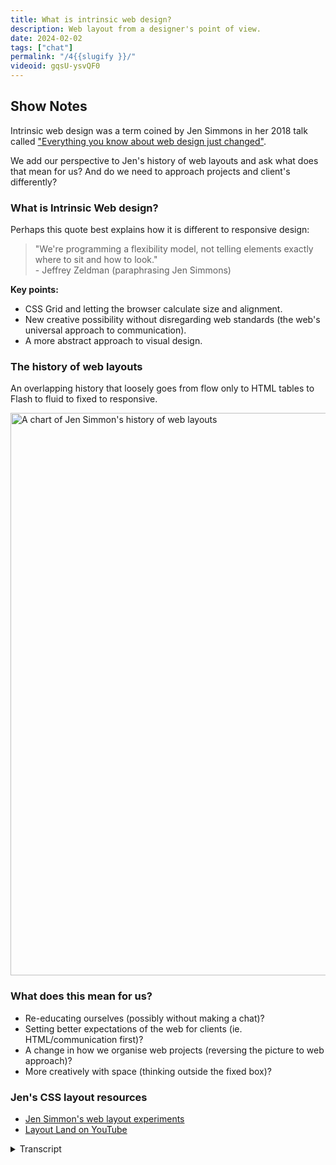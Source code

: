 ```yaml
---
title: What is intrinsic web design?
description: Web layout from a designer's point of view.
date: 2024-02-02
tags: ["chat"]
permalink: "/4{{slugify }}/"
videoid: gqsU-ysvQF0
---
```

Show Notes
----------

Intrinsic web design was a term coined by Jen Simmons in her 2018 talk called ["Everything you know about web design just changed"](https://talks.jensimmons.com/GdnO62).

We add our perspective to Jen's history of web layouts and ask what does that mean for us? And do we need to approach projects and client's differently?

### What is Intrinsic Web design?

Perhaps this quote best explains how it is different to responsive design:

> "We're programming a flexibility model, not telling elements exactly where to sit and how to look."  
> \- Jeffrey Zeldman (paraphrasing Jen Simmons)

**Key points:**

*   CSS Grid and letting the browser calculate size and alignment.
*   New creative possibility without disregarding web standards (the web's universal approach to communication).
*   A more abstract approach to visual design.

### The history of web layouts

An overlapping history that loosely goes from flow only to HTML tables to Flash to fluid to fixed to responsive.


<img src="/img/intrinsic-design-history.avif"  loading="lazy" width="1600" height="900" alt="A chart of Jen Simmon's history of web layouts">


### What does this mean for us?

*   Re-educating ourselves (possibly without making a chat)?
*   Setting better expectations of the web for clients (ie. HTML/communication first)?
*   A change in how we organise web projects (reversing the picture to web approach)?
*   More creatively with space (thinking outside the fixed box)?

### Jen's CSS layout resources

*   [Jen Simmon's web layout experiments](https://labs.jensimmons.com/)
*   [Layout Land on YouTube](https://www.youtube.com/layoutland)


  <details>
<summary>Transcript</summary>

        \[00:00:05\] **Nathan Wrigley**: Hello there. Welcome to this episode four of the No Script web show, which is all about modern front end web design. We'll be looking at what we can build today with minimal dependencies and skills.

Today we're talking about intrinsic web design, a term coined by Jen Simmons in her 2018 talk, which was called Everything You Know about web design Just Changed. She. iss, a graphic designer, educator and speaker, a member of the CSS working group who worked on CSS grid layouts. She worked as a developer advocate at Mozilla and later at Apple.

we'll be adding our perspective to Jen's talks on the history of web layouts and asking what it means for us. I cannot have these conversations by myself. And as always, I'm joined by David Waumsley. How are you doing, David?

\[00:00:53\] **David Waumsley**: I'm very well, thank you. Yeah, that was a good introduction.

\[00:00:58\] **Nathan Wrigley**: Yeah. Thank you. I'm glad that you wrote it for me.

\[00:00:59\] **David Waumsley**: Yeah. Oh, so shall we start? We've got some headers, haven't we? Yeah, we've got that. and was starting with, what the heck is intrinsic design? Which, I do remember on the first episode we was doing for this show where I've mentioned that and then chuck it at you and said, do you have a definition of what is? And the answer

\[00:01:18\] **Nathan Wrigley**: was, I really didn't. and to be honest with you, I'm still a little bit. Hazy on it because there isn't a, an exact dictionary, different definition

\[00:01:27\] **David Waumsley**: is there. no, of course not. And I think, I get from the talk itself that Jen did is that she's just wanting to signify whether you use it or not. I think she even says, just wanted to say that. I think with the technology we have and the approaches we have to web designing that it warrants. Another name other than just a bit more responsive. Yeah, responsive plus. Yeah. Yeah. yeah, I thought there's a good, we've got it actually up on the screen there.

There's a quite a good quote, I think. it's taken from a tweet from Jeffrey Zeldman, who's paraphrasing Jen Simmons, and I quite like that as my way of understanding, Intrinsic design as being something different to responsive design.

\[00:02:16\] **Nathan Wrigley**: I'll read it out for the people who are listening to this.

So Jeffrey, in his tweet said, we're programming a flexibility model, not telling elements exactly where to sit and how to look. So it's very much open-ended.

\[00:02:30\] **David Waumsley**: Yeah, and I think that probably with the technology, with the way that we have with CSS grid particularly, and Flexbox before that, but in a way, when we got Flexbox, we tended to not use it fixed flexibility.

We tended to set the, kind of fixed wits on it, but now all of these kind of ways that the browser can now calculate the size of items and align them for us according to. The user that they find do the calculations first. I think that's what she's getting over, I think with this. And that is slightly different from the responsive designs.

'cause when we got that, we just thought it was a reaction with the media queries, I think to, having the iPhone. So we thought, okay, we need another version of the phone with the iPhone. We'll use the media queries and then we'll just design something and we will fix where things. Exactly are going to sit and look, where they're going to sit and look.

Yeah. Where I think now we're moving away from that. We're now thinking, you know what? We'll never know. There's so many different devices out there. Let's stop trying to do, let's let the content decide that the size that it needs. And I think that's probably the big thing about it. I think

\[00:03:41\] **Nathan Wrigley**: that's quite a hard thing for us to get into our heads as well, because we really have spent a long time, decades on the internet trying to get things to look exactly.

As we wish them to look and to know exactly where every pixel will be with any given device. Yeah, so if you were to open up a tablet and I, you could tell me the dimensions of it, I would be able to predict exactly where this. This div or card or content piece would be, but this is a bit more, this is a bit different, isn't it?

you just generally say, okay, these things will probably be about there, but I'm not entirely sure based upon that device because everything is entirely, and I'm gonna use your word squishy. Yes. Squishy. everything can move in its own way and it will be very hard because the maths is being carried out.

On the fly as opposed to it being based upon viewport. So at some point it, it does exactly this. This is a much more fluid, it's doing whatever it says in a kind of curved way. if it's, if, we move things, if we make the viewport smaller, all of these. Pieces are going to move over, but we're not entirely sure where they're gonna end up. So yeah. Yeah, that's

\[00:04:50\] **David Waumsley**: a new challenge and I think it's very different from the way that we've looked when we've borrowed from print and we've looked at, generally we thought to templates. We make our boxes and then we put the content into those boxes and we think, oh, okay, that box won't sit, there'll have to go underneath on the mobile.

And we do that. But we still think of it as the same fix W box where now this suddenly this idea that. you're gonna say, you want this content to have enough room, but let the browser decide where it is and you'll style this content. And I think it's just a complete mind flip. And I do think there's something that I thought was quite interesting because it, it's eight years on.

When Jen did this talk in 2018 from when the List Apart event talk was done, that really brought in the Ethon Marcotte, brought in the responsive era, but he started that off with a quote, which goes back to 2000. I'll read that one 'cause I've got it on my extra notes, which is we should embrace the fact that the web doesn't have the same constraints as print and designed for this flexibility.

But first we must accept the ebb and flow of things. And I think in a way, you know what? I think what Jen's doing with this one is having another crack at if you like, at the same thing that we have to, with better tools now to be able to do that to, get us to think about content and it becomes A HTML first approach, isn't it?

The, you are styling to the HTML document and the content that you put in there, rather than the kind of reverse where we style things and then made the HTML stuff fit into the boxes we designed right.

\[00:06:31\] **Nathan Wrigley**: Yeah, I think it's gonna be really interesting. I think it's gonna take a whole new generation of people to get into this system.

I don't mean a new generation, as in it has to be the younger people. 'cause obviously you are absolutely fascinated by this at the moment. But you, are, really gonna have to, not unlearn, but just put a completely different layer over what you have already learned and be willing not to know quite where everything is.

But I also think it's quite freeing because you can just put something on the page and be satisfied that it. It'll do something adjacent to what I want, but I won't know exactly where it is. And we've been very much focused on knowing exactly where everything is based upon the device size. And, you only have to look inside the Chrome browser and things like that.

And it's obviously got all the different devices by name. And, maybe that whole process will change because it'll just be, drag it in from the left, drag it in from the right and just see, if it's behaving in the way that you'd anticipated, and if not, rewrite the CSS to, to match exactly what your expectations were.

But none of this is new. Is it 20? What did you say? 2018 was when? Jen did this

\[00:07:33\] **David Waumsley**: talk for that talk. Yes. And then, eight years before for responsive, alluding to this ebb and flow thing that's been going on for ages, going back to 2000. So it's always been there. This I idea, I guess it is just that the technology, because we can not so much have to set size into absolute pixels, and we have a layout tool that does it, it does open up loads of.

I, I think creativity. I think that was her main thing because she's a designer coming at it. And actually we can talk about that. I guess while we talk about the main part. A good part of her talk was about the history of web layout, so maybe we can just chat a little bit for those people watching the YouTube, we have actually borrowed, One of her slides to just show her kind of loose history of overlapping changes in the web. Going from only having flow only in the beginnings in the nineties to H TM L tables to flash to fluid where we would generally. Our sites with percentages ourselves to fix, where we ended up getting a lot of these frameworks in the nine 60 framework was particularly popular.

Yeah. Where we spotted everything into those fixed widths, then moving to responsive and then to the unknown, which I think is catching on as intrinsic as an idea that we are perhaps in a new era. So yeah, it

\[00:09:01\] **Nathan Wrigley**: seems to be the watch word at the moment, doesn't it? The word intrinsic design seems to be popping up more and more.

Yeah. which I think is gonna be the, The future for, the foreseeable future. However, the chart that we're showing on the page, probably does give us some intuition that Intrinsic will be here for a period of time and then will be replaced by something in its turn. But for now, it does feel like, yeah, it's the next evolution.

But she also, there was a little quote, and I can't remember the exact wording, but it was something along the lines of, in, in, evolutionary terms, the internet is that period where the fish. grew legs, the fins became a little bit more rigid and suddenly some of the fish could waddle out onto the land and all land based, Life, which can, which is mobile came from that moment and she was likening where we are to that with the internet. And I think that's a really good point. You get the impression that everything we've got now is the destination. But it isn't, we're just literally beginning the journey and maybe, a hundred years from now, the internet will still be around us.

Probably entirely different in the way it's consumed and the kind of devices that are available. But probably look back on where we are now, and it'll just be one of the, one of the cards on Jen's charts Intrinsic design. Oh, how, oh, how quaint that was.

\[00:10:22\] **David Waumsley**: she was very much on the mission of the web as opposed to just the internet keeping that.

Because the core foundations of that is that, hasty mail, the ability to be able to share information with each other, given to us for free for that and to keep it on board with that. And I dunno what you got from the her account of the history, but for me it was a little bit about, I.

Because she frames it within this idea that you've got the designers who want things to just look pretty like hers and the kind of standards people who just go, we can't lose this thing. Where it's able to communicate with anybody, whatever the device they've got, whether they can't read or not, we need to keep that HDML markup good.

And there's always been this battle. Which she thinks is now solved. And the two points I, suppose in the, story was the HTML tables. Oh yeah. That made stuff pretty, but it ruined the web, didn't it? Yeah. Purpose of it.

\[00:11:14\] **Nathan Wrigley**: you couldn't, can't, can only imagine what the HT ML markup of a tables based layout look like. It would just be a 99% junk that you don't

\[00:11:23\] **David Waumsley**: these days need. Yeah. Exactly, and it couldn't work on all devices. It was useless for a good percentage of people who couldn't read the stuff, but it gave you graphics and pretties, And then of course, from Flash, it almost went entirely off, didn't it?

Because then you've got proprietary code, which was only effectively embedded in the HTML, that it had no relationship to HTML. So it was unusable by basically anybody who wasn't signed up to. to go in this whole proprietary route. So yeah, I think after, that point, I do think then we start to get into the more problems of okay, we have agreed that we, need to keep the HTML clean and readable and serve everybody.

And then the rest of it becomes, how do we make the design work?

\[00:12:08\] **Nathan Wrigley**: That's right. Yeah. That's interesting. if you could stare into the mind of people like, Vince Cert and, oh, who's the other guy that's usually, regarded as one of the founders of the internet. Tim Burners Lee, that's it.

Oh, yes. Tim Burners Lee back in the day when they came up with the, idea of hyperlinks and all of that. Just no intuition that the internet would be anything other than an academic exercise that would probably be connected. With a handful of computers in major universities, and that was it.

And so the idea of moving text around was it, but then it just, it exploded. Suddenly people had this intuition that it could be used for a thousand different things. And everybody got really excited. Modems came along. We all got computers of one fashion or another. And like you say, ht ML tables, suddenly people figured out, oh.

We can make it look a bit like a magazine. Yeah. that was not expected, but it had to be crowbarred in. Then obviously everybody realized, hang on, we've lost the content somewhere. The actual content is just surrounded by a load of junk HDML that we don't need, but we really like it to look pretty.

So who cares? We'll make it look pretty, even though people who can't see it, can't, consume it. Like you said, flash, which is a little black box, a box that nothing could communicate with. And, now we seem to have gotten full gone. Full circle. Yeah. And we're now hopefully at a stage where it can look pretty.

\[00:13:35\] **David Waumsley**: But it's just HTML and it's web standards. It's keeping the web as one. I think the worry with things like Flash was the break off. you go to this propriety thing, suddenly this free tool for communication that we can all use, which at its core is HTML, if that's lost, which it was really with breaking, HTML with tables and, then going off, away from it with flash.

And she does make a little thing, and we'll, address that later a little. There's a. Passing comment is not on there. She's not talking about component based design and the move to JavaScript in CSS Oh, CSS, sorry. In JavaScript getting right way round. Yeah. But she did allude to the fact that they, that complexity, that, it still, always.

Has the potential to produce standards, but it does move it and makes it more complicated and switches the normal route of how the web is built with JavaScript being an addition to the HTML and CSS, so we'll talk about that later because it's quite interesting how there has been a shift back, I think, for those people who came in with JavaScript. Back to the HTML again? I think so. Even since her talk, I think. But that's for later episodes. I think

\[00:14:44\] **Nathan Wrigley**: But it, but yeah, just to reemphasize that point, we really don't know what the destination of this is, but we know that what we're doing at the moment is probably more akin to the spirit. It's got the standards, it's gonna be hopefully consumable by all sorts of different people who can consume things with their eyes or with their ears or whatever it may be. And, and it, does feel like a. we're going back to something which got lost by things like tables and flash

\[00:15:11\] **David Waumsley**: and all of that. Yeah, that's why I think we're always with this stuff where everybody seems to be looking backwards to see where we got to where we are now. But I think interesting because her table of dates on it, doesn't reflect my reality in the real world because it, markets are so much different, aren't they?

when something may have gone out of fashion to those people who technically know, like her, who work on the spec, reality has it become. It can become even more popular. So things like Bootstrap and jQuery, we're still growing up to a year ago and still have a dominance in the market.

And, something like Bootstrap doesn't ha I think it's still experimental when it comes to Grid. So and we're, grid goes back to 2017, so we're catching up. So you see how things probably are 10, I would say in the real world, things are about 10 years out on her. kind of history if you like.

\[00:16:06\] **Nathan Wrigley**: Yeah. She's very much a thought leader though, isn't she? Yes. and I think that's also something which I find remarkable about people like Jen, is just that capacity to stare into a crystal ball and imagine what could be, and then collaborate with other people to build the, spec so that can be, and then communicate with the browser manufacturers so that all of that can be implemented.

All of this stuff going on in the. Background, but just feeling, feeling into the future as to what it can be. And then you and I and people like us, we get the trickle down from that. Once it's been built, we then start to explore what we can do with it. So it really does make people like us seem, almost messianic 'cause they, can build the future and imagine what that would look like and, have the, passion to push, their agenda and their vision

\[00:17:02\] **David Waumsley**: through. it's people like yeah, there's always somebody I think in the working groups on a spec at the time. So we got her and then we got, Rachel Andrew, who we talked about last week, and we'll be talking sooner about Miriam Suzanne, who effectively is the same sort of role in the working groups when it comes to container queries.

And thank it's, I'm so thankful that we've got people like that who can relate it, that they built websites and they can relate what's going on the technical side of the W3C into stuff that we might. Understand how we might put it to use, so

\[00:17:35\] **Nathan Wrigley**: yeah, it's interesting. I wonder what the, and again, we, I'm going off piece a little bit here, but I wonder what the incentive for them is.

So obviously they've got the time to do it, so they, they must have some sort of, job. So in Jen's case, I think you said, worked at Mozilla for a long time and perhaps is at Apple now, although that. I dunno if that's still the case. So these companies, it's may, maybe there's a philanthropic element to it.

So we're talking about, standards based and it'll be able to be viewed by everybody. But maybe also it's just good commercial sense. if Google's Chrome browser, which seems to be. Really the browser of choice for almost any part of the world that you care to go into. If it, all of these things are built in, it makes the, it makes whatever they build more likely to succeed as well.

And if we can convert everything over to the web and rely less on, I don't know, proprietary software sitting on a desktop computer, if it can all be handled online, that works for them. As well, So that kind of philanthropic versus company, discussion is quite interesting.

\[00:18:44\] **David Waumsley**: Yeah, sure. Just, move on a little bit to Yeah, we've put a little section here, just some questions for ourselves on what does this mean for us?

And I put the answers in here as well, which was, we do, I do feel there is a bit of reeducation that's needed going on. we covered it a little bit last time in the sense that we were referring to. Rachel Andrew says It's often easier to teach somebody who doesn't know CSS today because we have to think about it in a very different way because suddenly an outpouring of a load of changes have come to it and, a new mental model.

The intrinsic mental model, I think means that we have to reeducate ourselves, so not everybody can. Set up a chat, but, that's our way of doing it, isn't it? Yeah. And it,

\[00:19:32\] **Nathan Wrigley**: but there is a lot to, I don't know if unlearn is the right word, but there's a lot, like I said earlier, there's a lot, there's another layer, just a slap on top.

Yeah. But a lot of the layer, which is slapped on top means that the layers beneath, there's bits of that no longer are worth thinking about anymore. And it's figuring out which bits of the new knowledge. Which bits replace the bits that I used to know? and I think that's gonna be the journey that I'm on.

'cause I'm very much at the beginning of all this, and I've got a lot of reeducating to do. And for me it's quite hard because I'm constantly thinking, yeah, but I could do that with, something that, and then you figure out, oh no, but then it wouldn't enable this possibility. Wait a minute. So there is quite a lot of reeducation, and I think, I'm sure you're right.

If you're a, if you're a, a. Person just going into college or just beginning on your web development journey? I think you've pro, you've probably got the, a shot at doing far more learning than I will do because mine is gonna be bundled up with forgetting what

\[00:20:32\] **David Waumsley**: I've already learned. Yes. I, we put down, I put down setting better expectations for the web for clients and, I mean is, I think what this is trying to do is get us a little bit back to that. We are putting out content in HTML and the styling goes over the top of that, where I think for most. Clients their expectation is, and their experiences are pretty sight, which they see in their one particular view and say that I like something like that.

Yeah. 'cause that's their experience. they probably won't understand unless said otherwise, that, the importance of GOOD HTML in terms of helping them to get visitors because it's, search friendly and, being able to reach. Many more people and designing over the top of that. So I often think there's a lot of trying to not only cope with the fact that we're almost flipping the way you design upside down.

Also, I think, if you have to do it for somebody else, they usually come in with an expectation of show me a website and I'll tell you if that's what I like the look of, But there's so much more to it than that, isn't there? Yeah.

\[00:21:50\] **Nathan Wrigley**: Yeah. How much of this do you think you are gonna be, pushing forwards into your client's lap?

Or, are you gonna be talking about any of this? Will the word intrinsic design ever exit your mouth when you're talking to clients? Or is it more about, okay, this is, look, I'll show you roughly what it'll look like when we, use a different variety of browsers. Are you even gonna get into that?

Are you just gonna, I think the word responsive design has landed so well out in the real world that I think even non-technical people understand that. There's some something going on when you look at it on a mobile that's different to a desktop, but do you feel that you need to educate your clients with the technicalities of this?

\[00:22:30\] **David Waumsley**: as I've learned, I think I've started talking about it differently. I do talk about it as in terms of the content that we need, because at the end of the day, it doesn't matter how it's styled to a lot of people. if that content isn't reaching everybody who might want it and that search engines, et cetera, can't see it.

So we always start with the content and then we say how we're going to beautify that content from there. Yeah. Yeah. And I think that's it. And because of that. That approach to it, it makes a lot more sense to them. So usually the first conversation is about how the, how the message is gonna go and reach people, so the content

\[00:23:01\] **Nathan Wrigley**: comes first.The design is a definite

\[00:23:04\] **David Waumsley**: second, right? So I think it's easy to explain to them in that way, if it had no design, it would still do quite well, as many. Badly designed sites, if they've got the fundamentals underneath, can do quite well, it's interesting

\[00:23:18\] **Nathan Wrigley**: though, 'cause that's a profound shift for a lot of people, isn't it?

Because really the, building of websites, it very much felt like the, design was, I. Central to what the client wanted. it's okay, how's it gonna look? And you fill it up with LO and then, you pull the LO out and hope for the best. Whereas this is exactly the opposite.

Let's just start with the content. Let's get the message get the words right, get all the assets right, and then.

\[00:23:49\] **David Waumsley**: you do. You know what I mean? That's it though. So the next point in probably changing how we organize web projects, right? And she alludes to that in the talk, doesn't she? With saying the typical thing is that someone has an idea, then they get a rough draft of that idea, better draft of that idea, and then it goes to the person to turn that into the code.

And that really is the way it's always been done. But in a way, it's the wrong way round because. there is something to know about how that's co the intrinsic bit. I wouldn't use it with clients, but I think the intrinsic is saying that it's still intrinsic to that web standards. HTML means of communication.

The design is a part of the content and that's, in a way, while we're. While she's doing all her clever experiments, which she does, which we put links to on the show notes there to her layout, land where she does experiments. She's coming in from the, I want it pretty and the designer, but knows from a. Standards perspective, she needs to have this good, clear, marked up communication in the HTML, but I think what she's seen is, oh, I can have lots more fun with this. And I think that's the way I'm trying to sell it now on to clients without using intrinsic 'cause It doesn't mean it's just, it sounds like Tech Talk, doesn't it?

\[00:25:04\] **Nathan Wrigley**: interesting because it feels like the workflow. Of a project is amended. rather than the design coming first or at the same time as the content, that the content comes first, the design then comes second. But it doesn't, marginalize the importance of the design.

It just, yeah. and it's not like designers are gonna go out of work. Exactly. In fact, they're gonna have a lot more, to think about. But it just puts it in a different. Position in the Yes, in the project workflow. it, it comes after the content, whereas I feel very often it, it was the other way around.

\[00:25:37\] **David Waumsley**: Yeah. Yes, and exactly because you can't control the devices that people are coming in on their experience. And of course, something that Jen talks about in lots of other things. I'm not sure in that talk. But otherwise, she's very keen to point out that, whatever design you do, if somebody sticks it in reader mode or they decide they have high contrast on their computer or they're on the screen readers, all that, all of what you've designed isn't there.

So the essentials, we all must agree is that everybody can I. Get this content and that's a well marked top HTML. But I think what she's making as a designer is like, wow, there's some of these clever stuff. And actually it's a harder task for the designer now because you can't fix 'em into these boxes any longer.

There's come in different devices, so now you have to be really inventive and imagine lots of different flows for your content. So people will lots. Lots of different experiences, all of which will be great from a designer. So I think the designer's more important now, but I just think the traditional approach of the designer where they would just create something that looked pretty with just their colors, and that's your box where you gotta stick that text in there and this is where you're gonna stick this widget and. That approach to it doesn't work. The, I don't think it'll

\[00:26:48\] **Nathan Wrigley**: be, quite interesting because in the past you had so many conversations with designers where you would get the design and then you would figure out that the content wouldn't fit in the design. Now, it's entirely possible that conversation will go in reverse and you'll give them the content and they'll, the disciples will say. There's too much content. we can't get the content into anything like a reasonable design. So there'll be interesting trailer, your menu is, it's lovely, but there's 97 items in it. we can't deal with that. You've put everything front and center, so there's just, we have to figure out new ways to have these conversations and new workflows to make it, work. I. I think

\[00:27:25\] **David Waumsley**: Nathan, you put on your tab just for those on YouTube. I think I did you put that her labs where she's got lots of little experiments. these are a bit out date 'cause there's so much more you can do. I mean if you make that responsive, I think you should. Yeah. So for those

\[00:27:40\] **Nathan Wrigley**: that are listening to this, we're showing, and I'll give you the, I'll give you the RL it's labs dot Jen Simmons.com.

I'm sure David will put that into the show notes. But what we're staring at is a. Is a, like a desktop ish layout, but everything is on its side, and as I reduce it. You can see that essentially lots of the different pieces. It now looks like it's in two halves where the top half is moving up and the bottom half appears to be moving down a little bit.

Then suddenly everything that was at 45 degrees at some point went to normal orientation. Yeah. And as we can see, it just so smart. So it dramatically changes the way it looks. Yeah, based upon the design and, if you're watching the video, you'll be able to get an, impression of that.

But yeah, go to jen labs dot jen simmons.com and and just play. With the, the widths and the view port and you'll Oh, it's so

\[00:28:40\] **David Waumsley**: clever. I love it. Yeah. And it changes, doesn't it? I think, that idea that you might go, oh, I've had an idea. And every, but 'cause what we've always tried to do with all our designs is when we've said, okay, the visual design is what we want and we want everyone to experience it.

We've been trying to. Bang, these kind of square pegs into round holes with it, trying to make the code underneath work. but that's it. That's, it is that kind of thing, which I think is just clever design I can't do because okay, there isn't one experience for people, but you can't force an experience that's gonna be brilliant.

But what you can do now is you can. Create a range of experiences,

\[00:29:20\] **Nathan Wrigley**: And, it looked every si even if you do a tiny modification to the width of the window that you're looking at it in. I'm just gonna move it by what I consider to be a centimeter on my screen. I know that unit is of no use to anybody, but you get the idea.

Some, it's changed, like you can't predict where it's gonna go. you can roughly predict where it's gonna go, but, and there we go, little tiny change again and another one, and another, and then there's suddenly a dramatic change. Yeah. And then another dramatic change about now. Then we go back out.

Little change. It's just, you're right. I wouldn't have the faintest idea what she's done here, but

\[00:29:58\] **David Waumsley**: it's and she could put all the text on an angle because the space is there big, but it wouldn't work small. So I think it's a great time for design. Sometimes when you talk about the web standards, which I'm very keen on getting the HTML right.

Sounds like you are. Poo-pooing it. And I think that's what Jen's talk does for us, comes in with a designer's perspective where you go, yeah, sure it needs to be good. Everybody needs to be able to access the content you make for the web. That's just a given, isn't it? But then you can still be beautiful with stuff.

You just have to think a little bit differently. I think you have to work from the content rather than the design, and then stick the content in it. You make the, content, flexible and interesting. So it. Only needs, it doesn't have more space than it needs, but has space needs. Yeah. I'm with

\[00:30:45\] **Nathan Wrigley**: you. And I think that, I think it's gonna be interesting for people who, create these websites, especially if their role is, the content, let's say, is encapsulating that to hand it off to a designer to suggest what that design could look like. Yeah. I think there's a whole new set of skills that we're gonna have to get new conversations to get into new ways of figuring out new workflows, but ultimately I think we'll manage it.

\[00:31:09\] **David Waumsley**: I think it translates To I, yeah. I think any client or the type of client I work with, when it's just the solo owner, it's easy to get over the fact you wanna get your message out there. The easiest way is to make sure you get good H ml that Google can read full of that stuff, and then we can have some real adventures about how this content's got the design, which gets us back to the, let's start with the content, Yeah. yeah, it's a great system. I think so, yeah. Different from what we've done, I think in the past. We

\[00:31:38\] **Nathan Wrigley**: should probably plug, Jen Simmons YouTube channel as well. She's got a yes, a channel called Layout Land. The, I imagine you'd be able to Google that, but if you can't, the, it will be in the show notes and it's, it's video after video of her, showing all sorts of interesting, things that you can do.

I haven't consumed even a. 10th of what she's done. But it's all really fascinating and breaks, breaks apart one little problem at a time

\[00:32:04\] **David Waumsley**: and it's, it's lovely. Yeah. Yeah. the only problem with it is that some of the stuff has moved on. You might do some of that stuff differently, but it's still, I think it's a useful, she's. She's good at talking as well, so Yeah.

\[00:32:16\] **Nathan Wrigley**: Yeah, she is. She's very good. How do you feel? Have we, managed to get through that episode or? I think we have. Yeah,

\[00:32:21\] **David Waumsley**: I think we have. Shall I just lead on quickly? 'cause it does lead on from her. Talk a bit into the next one. We'll, we've got two episodes which we'll do next, which we'll really be talking about component based design, which you didn't talk about.

And at the time of our talk in 2018, we didn't have container queries and. I think that's component based design can come outta that. But we've also got something called web component. So I think next time I think we'll talk about component based design, because when you're looking at Jen Simmers, this is really somebody who's making a document.

Look beautiful. Basically, it's how we started with the web and that's all she refers to. But there is this sort of other movement isn't there where we, actually the web is just these little blocks of UI that we build up. Yeah. we'll I think next time we'll be, that's just a little lead in it comes out of a talk.'cause in some way she makes reference to it, but doesn't cover

\[00:33:15\] **Nathan Wrigley**: it. So component based design, container queries, all that kind of stuff. Coming up in episode five, we're taking it. Each episode is just recorded. When it's recorded. we'll get them out as we get them out. So it may be that we manage one every week, or maybe it'll fall into a, shorter cadence or longer cadence, who knows?

But for now, I guess we've wrapped up number four. yeah. And we'll see you. On the no script show next time. For the, for those of you that are listening, the website is being, updated with the bits and pieces that we've talked about, and you can find it at no script show and then you just do forward slash and the number of the episode.

So there'll be no script show forward slash four. And yeah, there we go. I will see

\[00:34:02\] **David Waumsley**: you next time, David. Yeah. Lovely. Bye-Bye. Bye bye.

 </details> 